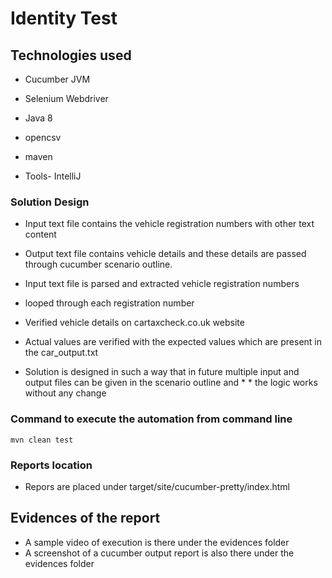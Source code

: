 # Identity Test

## Technologies used

* Cucumber JVM
* Selenium Webdriver
* Java 8
* opencsv
* maven

* Tools- IntelliJ



###  Solution Design

* Input text file contains the vehicle registration numbers with other text content
* Output text file contains vehicle details and these details are passed through cucumber scenario outline.

* Input text file is parsed and extracted vehicle registration numbers
* looped through each registration number
* Verified vehicle details on cartaxcheck.co.uk website
* Actual values are verified with the expected values which are present in the car_output.txt
* Solution is designed in such a way that in future multiple input and output files can be given in the scenario outline and * * the logic works without any change


### Command to execute the automation from command line

`mvn clean test`

### Reports location
* Repors are placed under target/site/cucumber-pretty/index.html




## Evidences of the report

* A sample video of execution is there under the evidences folder
* A screenshot of a cucumber output report is also there under the evidences folder
